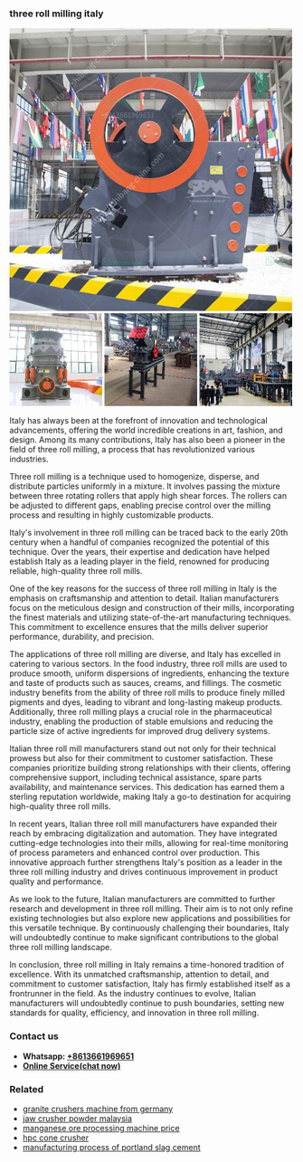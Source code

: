 <h3>three roll milling italy</h3><img src='1706773765.jpg' alt=''><p>Italy has always been at the forefront of innovation and technological advancements, offering the world incredible creations in art, fashion, and design. Among its many contributions, Italy has also been a pioneer in the field of three roll milling, a process that has revolutionized various industries.</p><p>Three roll milling is a technique used to homogenize, disperse, and distribute particles uniformly in a mixture. It involves passing the mixture between three rotating rollers that apply high shear forces. The rollers can be adjusted to different gaps, enabling precise control over the milling process and resulting in highly customizable products.</p><p>Italy's involvement in three roll milling can be traced back to the early 20th century when a handful of companies recognized the potential of this technique. Over the years, their expertise and dedication have helped establish Italy as a leading player in the field, renowned for producing reliable, high-quality three roll mills.</p><p>One of the key reasons for the success of three roll milling in Italy is the emphasis on craftsmanship and attention to detail. Italian manufacturers focus on the meticulous design and construction of their mills, incorporating the finest materials and utilizing state-of-the-art manufacturing techniques. This commitment to excellence ensures that the mills deliver superior performance, durability, and precision.</p><p>The applications of three roll milling are diverse, and Italy has excelled in catering to various sectors. In the food industry, three roll mills are used to produce smooth, uniform dispersions of ingredients, enhancing the texture and taste of products such as sauces, creams, and fillings. The cosmetic industry benefits from the ability of three roll mills to produce finely milled pigments and dyes, leading to vibrant and long-lasting makeup products. Additionally, three roll milling plays a crucial role in the pharmaceutical industry, enabling the production of stable emulsions and reducing the particle size of active ingredients for improved drug delivery systems.</p><p>Italian three roll mill manufacturers stand out not only for their technical prowess but also for their commitment to customer satisfaction. These companies prioritize building strong relationships with their clients, offering comprehensive support, including technical assistance, spare parts availability, and maintenance services. This dedication has earned them a sterling reputation worldwide, making Italy a go-to destination for acquiring high-quality three roll mills.</p><p>In recent years, Italian three roll mill manufacturers have expanded their reach by embracing digitalization and automation. They have integrated cutting-edge technologies into their mills, allowing for real-time monitoring of process parameters and enhanced control over production. This innovative approach further strengthens Italy's position as a leader in the three roll milling industry and drives continuous improvement in product quality and performance.</p><p>As we look to the future, Italian manufacturers are committed to further research and development in three roll milling. Their aim is to not only refine existing technologies but also explore new applications and possibilities for this versatile technique. By continuously challenging their boundaries, Italy will undoubtedly continue to make significant contributions to the global three roll milling landscape.</p><p>In conclusion, three roll milling in Italy remains a time-honored tradition of excellence. With its unmatched craftsmanship, attention to detail, and commitment to customer satisfaction, Italy has firmly established itself as a frontrunner in the field. As the industry continues to evolve, Italian manufacturers will undoubtedly continue to push boundaries, setting new standards for quality, efficiency, and innovation in three roll milling.</p><h3>Contact us</h3><ul><li><strong>Whatsapp:&nbsp;<a href="https://wa.me/8613661969651">+8613661969651</a></strong></li><li><a href="https://swt.shibang-china.com/?git&amp;zhl&amp;three roll milling italy"><strong>Online Service(chat now)</strong></a></li></ul><h3>Related</h3><ul><li><a href='granite crushers machine from germany.md'>granite crushers machine from germany</a></li><li><a href='jaw crusher powder malaysia.md'>jaw crusher powder malaysia</a></li><li><a href='manganese ore processing machine price.md'>manganese ore processing machine price</a></li><li><a href='hpc cone crusher.md'>hpc cone crusher</a></li><li><a href='manufacturing process of portland slag cement.md'>manufacturing process of portland slag cement</a></li></ul>